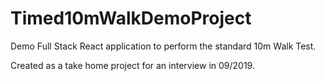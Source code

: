 # Timed10mWalkDemoProject

Demo Full Stack React application to perform the standard 10m Walk Test.

Created as a take home project for an interview in 09/2019.
